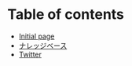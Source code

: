 # Table of contents

* [Initial page](README.md)
* [ナレッジベース](https://github.com/hideojoho/kb/blob/ja/README.md)
* [Twitter](https://twitter.com/joholab_ja)


